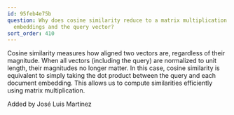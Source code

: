 ```yaml
---
id: 95feb4e75b
question: Why does cosine similarity reduce to a matrix multiplication between the
  embeddings and the query vector?
sort_order: 410
---
```


Cosine similarity measures how aligned two vectors are, regardless of their magnitude. When all vectors (including the query) are normalized to unit length, their magnitudes no longer matter. In this case, cosine similarity is equivalent to simply taking the dot product between the query and each document embedding. This allows us to compute similarities efficiently using matrix multiplication.

Added by José Luis Martínez

